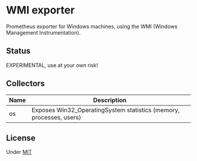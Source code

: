 # WMI exporter

Prometheus exporter for Windows machines, using the WMI (Windows Management Instrumentation).


## Status

EXPERIMENTAL, use at your own risk!


## Collectors

Name     | Description
---------|-------------
os | Exposes Win32_OperatingSystem statistics (memory, processes, users)


## License

Under [MIT](LICENSE)
